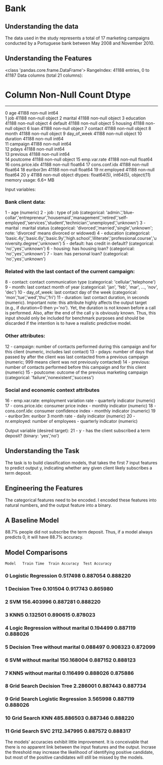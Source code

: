 # Bank
## Understanding the data
The data used in the study represents a total of 17 marketing campaigns conducted by a Portuguese bank between May 2008 and November 2010. 

## Understanding the Features
<class 'pandas.core.frame.DataFrame'>
RangeIndex: 41188 entries, 0 to 41187
Data columns (total 21 columns):
 #   Column          Non-Null Count  Dtype  
---  ------          --------------  -----  
 0   age             41188 non-null  int64  
 1   job             41188 non-null  object 
 2   marital         41188 non-null  object 
 3   education       41188 non-null  object 
 4   default         41188 non-null  object 
 5   housing         41188 non-null  object 
 6   loan            41188 non-null  object 
 7   contact         41188 non-null  object 
 8   month           41188 non-null  object 
 9   day_of_week     41188 non-null  object 
 10  duration        41188 non-null  int64  
 11  campaign        41188 non-null  int64  
 12  pdays           41188 non-null  int64  
 13  previous        41188 non-null  int64  
 14  poutcome        41188 non-null  object 
 15  emp.var.rate    41188 non-null  float64
 16  cons.price.idx  41188 non-null  float64
 17  cons.conf.idx   41188 non-null  float64
 18  euribor3m       41188 non-null  float64
 19  nr.employed     41188 non-null  float64
 20  y               41188 non-null  object 
dtypes: float64(5), int64(5), object(11)
memory usage: 6.6+ MB

Input variables:
### Bank client data:
1 - age (numeric)
2 - job : type of job (categorical: 'admin.','blue-collar','entrepreneur','housemaid','management','retired','self-employed','services','student','technician','unemployed','unknown')
3 - marital : marital status (categorical: 'divorced','married','single','unknown'; note: 'divorced' means divorced or widowed)
4 - education (categorical: 'basic.4y','basic.6y','basic.9y','high.school','illiterate','professional.course','university.degree','unknown')
5 - default: has credit in default? (categorical: 'no','yes','unknown')
6 - housing: has housing loan? (categorical: 'no','yes','unknown')
7 - loan: has personal loan? (categorical: 'no','yes','unknown')
### Related with the last contact of the current campaign:
8 - contact: contact communication type (categorical: 'cellular','telephone')
9 - month: last contact month of year (categorical: 'jan', 'feb', 'mar', ..., 'nov', 'dec')
10 - day_of_week: last contact day of the week (categorical: 'mon','tue','wed','thu','fri')
11 - duration: last contact duration, in seconds (numeric). Important note: this attribute highly affects the output target (e.g., if duration=0 then y='no'). Yet, the duration is not known before a call is performed. Also, after the end of the call y is obviously known. Thus, this input should only be included for benchmark purposes and should be discarded if the intention is to have a realistic predictive model.
### Other attributes:
12 - campaign: number of contacts performed during this campaign and for this client (numeric, includes last contact)
13 - pdays: number of days that passed by after the client was last contacted from a previous campaign (numeric; 999 means client was not previously contacted)
14 - previous: number of contacts performed before this campaign and for this client (numeric)
15 - poutcome: outcome of the previous marketing campaign (categorical: 'failure','nonexistent','success')
### Social and economic context attributes
16 - emp.var.rate: employment variation rate - quarterly indicator (numeric)
17 - cons.price.idx: consumer price index - monthly indicator (numeric)
18 - cons.conf.idx: consumer confidence index - monthly indicator (numeric)
19 - euribor3m: euribor 3 month rate - daily indicator (numeric)
20 - nr.employed: number of employees - quarterly indicator (numeric)

Output variable (desired target):
21 - y - has the client subscribed a term deposit? (binary: 'yes','no')


## Understanding the Task
The task is to build classification models, that takes the first 7 input features to predict output y, indicating whether any given client likely subscribes a term deposit.

## Engineering the Features
The categorical features need to be encoded. I encoded these features into natural numbers, and the output feature into a binary. 

## A Baseline Model
88.7% people did not subscribe the term deposit. Thus, if a model always predicts 0, it will have 88.7% accuracy. 

## Model Comparisons
	Model	Train Time	Train Accuracy	Test Accuracy
### 0	Logistic Regression	0.517498	0.887054	0.888220
### 1	Decision Tree	0.101504	0.917743	0.865980
### 2	SVM	156.403996	0.887281	0.888220
### 3	KNN5	0.132501	0.890615	0.878023
### 4	Logic Regression without marital	0.194499	0.887119	0.888026
### 5	Decision Tree without marital	0.088497	0.908323	0.872099
### 6	SVM without marital	150.168004	0.887152	0.888123
### 7	KNN5 without marital	0.116499	0.888026	0.875886
### 8	Grid Search Decision Tree	2.286001	0.887443	0.887734
### 9	Grid Search Logistic Regression	3.565998	0.887119	0.888026
### 10	Grid Search KNN	485.886503	0.887346	0.888220
### 11	Grid Search SVC	2112.347995	0.887572	0.888317

The models' accuracies exhibit little improvement. It is conceivable that there is no apparent link between the input features and the output. Incrase the threshold may increase the likelihood of identifying positive candidate, but most of the positive candidates will still be missed by the models. 
